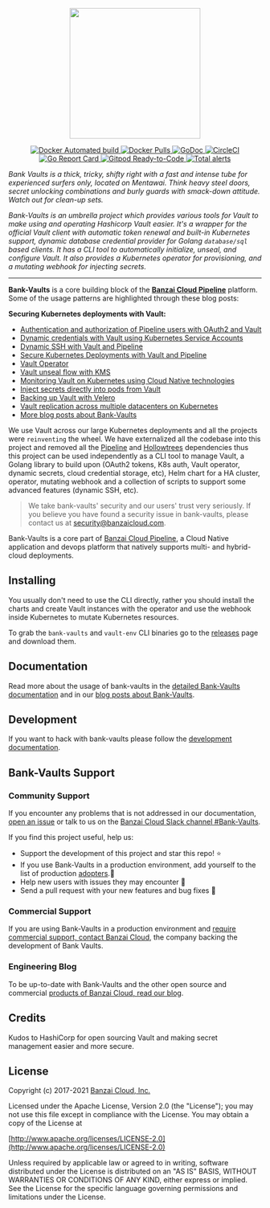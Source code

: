 <p align="center"><img src="https://raw.githubusercontent.com/banzaicloud/bank-vaults/master/docs/images/logo.svg" width="260"></p>

<p align="center">

  <a href="https://hub.docker.com/r/banzaicloud/bank-vaults/">
    <img src="https://img.shields.io/docker/automated/banzaicloud/bank-vaults.svg" alt="Docker Automated build">
  </a>

  <a href="https://hub.docker.com/r/banzaicloud/bank-vaults/">
    <img src="https://img.shields.io/docker/pulls/banzaicloud/bank-vaults.svg?style=shield" alt="Docker Pulls">
  </a>

  <a href="https://godoc.org/github.com/banzaicloud/bank-vaults">
    <img src="https://godoc.org/github.com/banzaicloud/bank-vaults?status.svg" alt="GoDoc">
  </a>

  <a href="https://circleci.com/gh/banzaicloud/bank-vaults">
    <img src="https://circleci.com/gh/banzaicloud/bank-vaults.svg?style=shield" alt="CircleCI">
  </a>

  <a href="https://goreportcard.com/badge/github.com/banzaicloud/bank-vaults">
    <img src="https://goreportcard.com/badge/github.com/banzaicloud/bank-vaults" alt="Go Report Card">
  </a>

  <a href="https://gitpod.io/#https://github.com/banzaicloud/bank-vaults">
    <img src="https://img.shields.io/badge/Gitpod-Ready--to--Code-blue?logo=gitpod" alt="Gitpod Ready-to-Code">
  </a>

  <a href="https://lgtm.com/projects/g/banzaicloud/bank-vaults/alerts/">
    <img alt="Total alerts" src="https://img.shields.io/lgtm/alerts/g/banzaicloud/bank-vaults.svg?logo=lgtm&logoWidth=18"/>
  </a>

</p>


*Bank Vaults is a thick, tricky, shifty right with a fast and intense tube for experienced surfers only, located on Mentawai. Think heavy steel doors, secret unlocking combinations and burly guards with smack-down attitude. Watch out for clean-up sets.*

*Bank-Vaults is an umbrella project which provides various tools for Vault to make using and operating Hashicorp Vault easier. It's a wrapper for the official Vault client with automatic token renewal and built-in Kubernetes support, dynamic database credential provider for Golang `database/sql` based clients. It has a CLI tool to automatically initialize, unseal, and configure Vault. It also provides a Kubernetes operator for provisioning, and a mutating webhook for injecting secrets.*

---

**Bank-Vaults** is a core building block of the **[Banzai Cloud Pipeline](https://github.com/banzaicloud/pipeline)** platform. Some of the usage patterns are highlighted through these blog posts:

**Securing Kubernetes deployments with Vault:**

- [Authentication and authorization of Pipeline users with OAuth2 and Vault](https://banzaicloud.com/blog/oauth2-vault/)
- [Dynamic credentials with Vault using Kubernetes Service Accounts](https://banzaicloud.com/blog/vault-dynamic-secrets/)
- [Dynamic SSH with Vault and Pipeline](https://banzaicloud.com/blog/vault-dynamic-ssh/)
- [Secure Kubernetes Deployments with Vault and Pipeline](https://banzaicloud.com/blog/hashicorp-guest-post/)
- [Vault Operator](https://banzaicloud.com/blog/vault-operator/)
- [Vault unseal flow with KMS](https://banzaicloud.com/blog/vault-unsealing/)
- [Monitoring Vault on Kubernetes using Cloud Native technologies](https://banzaicloud.com/blog/monitoring-vault-grafana/)
- [Inject secrets directly into pods from Vault](https://banzaicloud.com/blog/inject-secrets-into-pods-vault-revisited/)
- [Backing up Vault with Velero](https://banzaicloud.com/blog/vault-backup-velero/)
- [Vault replication across multiple datacenters on Kubernetes](https://banzaicloud.com/blog/vault-multi-datacenter/)
- [More blog posts about Bank-Vaults](https://banzaicloud.com/tags/bank-vaults/)

We use Vault across our large Kubernetes deployments and all the projects were `reinventing` the wheel. We have externalized all the codebase into this project and removed all the [Pipeline](https://github.com/banzaicloud/pipeline) and [Hollowtrees](https://github.com/banzaicloud/hollowtrees) dependencies thus this project can be used independently as a CLI tool to manage Vault, a Golang library to build upon (OAuth2 tokens, K8s auth, Vault operator, dynamic secrets, cloud credential storage, etc), Helm chart for a HA cluster, operator, mutating webhook and a collection of scripts to support some advanced features (dynamic SSH, etc).

>We take bank-vaults' security and our users' trust very seriously. If you believe you have found a security issue in bank-vaults, please contact us at security@banzaicloud.com.

Bank-Vaults is a core part of [Banzai Cloud Pipeline](https://github.com/banzaicloud/pipeline), a Cloud Native application and devops platform that natively supports multi- and hybrid-cloud deployments.


## Installing

You usually don't need to use the CLI directly, rather you should install the charts and create Vault instances with the operator and use the webhook inside Kubernetes to mutate Kubernetes resources.

To grab the `bank-vaults` and `vault-env` CLI binaries go to the [releases](https://github.com/banzaicloud/bank-vaults/releases) page and download them.

## Documentation

Read more about the usage of bank-vaults in the [detailed
Bank-Vaults documentation](https://banzaicloud.com/docs/bank-vaults/) and in our [blog posts about Bank-Vaults](https://banzaicloud.com/tags/bank-vaults/).

## Development

If you want to hack with bank-vaults please follow the [development
documentation](https://banzaicloud.com/docs/bank-vaults/contributing/).

## Bank-Vaults Support

### Community Support

If you encounter any problems that is not addressed in our documentation, [open an issue](https://github.com/banzaicloud/bank-vaults/issues) or talk to us on the [Banzai Cloud Slack channel #Bank-Vaults](https://banzaicloud.com/invite-slack/).

If you find this project useful, help us:

- Support the development of this project and star this repo! :star:
- If you use Bank-Vaults in a production environment, add yourself to the list of production [adopters](https://github.com/banzaicloud/bank-vaults/blob/master/ADOPTERS.md).:metal: <br>
- Help new users with issues they may encounter :muscle:
- Send a pull request with your new features and bug fixes :rocket:

### Commercial Support

If you are using Bank-Vaults in a production environment and [require commercial support, contact Banzai Cloud](https://banzaicloud.com/contact/), the company backing the development of Bank Vaults.

### Engineering Blog

To be up-to-date with Bank-Vaults and the other open source and commercial [products of Banzai Cloud, read our blog](https://banzaicloud.com/blog/).

## Credits

Kudos to HashiCorp for open sourcing Vault and making secret management easier and more secure.

## License

Copyright (c) 2017-2021 [Banzai Cloud, Inc.](https://banzaicloud.com)

Licensed under the Apache License, Version 2.0 (the "License");
you may not use this file except in compliance with the License.
You may obtain a copy of the License at

[http://www.apache.org/licenses/LICENSE-2.0](http://www.apache.org/licenses/LICENSE-2.0)

Unless required by applicable law or agreed to in writing, software
distributed under the License is distributed on an "AS IS" BASIS,
WITHOUT WARRANTIES OR CONDITIONS OF ANY KIND, either express or implied.
See the License for the specific language governing permissions and
limitations under the License.

